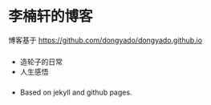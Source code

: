 李楠轩的博客
=====

博客基于 https://github.com/dongyado/dongyado.github.io

### 
- 造轮子的日常
- 人生感悟

### 
- Based on jekyll and github pages.

